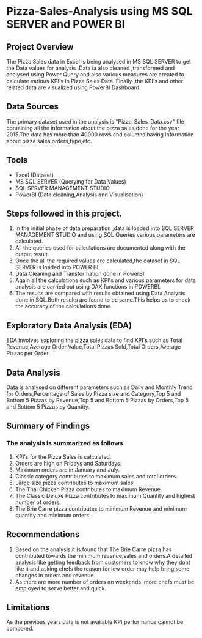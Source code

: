 # Pizza-Sales-Analysis using MS SQL SERVER and POWER BI

## Project Overview
The Pizza Sales data in Excel is being analysed in MS SQL SERVER to get the Data values for analysis .Data ia also cleaned ,transformed and analysed using Power Query and also various measures are created to calculate various KPI's in Pizza Sales Data.
Finally ,the KPI's and other related data are visualized using PowerBI Dashboard.

## Data Sources
The primary dataset used in the analysis is "Pizza_Sales_Data.csv" file containing all the information about the pizza sales done for the year 2015.The data has more than 40000 rows and columns having information about pizza sales,orders,type,etc.

## Tools
- Excel (Dataset)
- MS SQL SERVER (Querying for Data Values)
- SQL SERVER MANAGEMENT STUDIO
- PowerBI (Data cleaning,Analysis and Visualisation)
  
## Steps followed in this project.
  1. In the initial phase of data preparation ,data is loaded into SQL SERVER MANAGEMENT STUDIO and using SQL Queries various parameters are calculated.
  2. All the queries used for calculations are documented along with the output result.
  3. Once the all the required values are calculated,the dataset in SQL SERVER is loaded into POWER BI.
  4. Data Cleaning and Transformation done in PowerBI.
  5. Again all the calculations such as KPI's and various parameters for data analysis are carried out using DAX functions in POWERBI.
  6. The results are compared with results obtained using Data Analysis done in SQL.Both results are found to be same.This helps us to check the accuracy of the calculations done.

## Exploratory Data Analysis (EDA)

EDA involves exploring the pizza sales data to find KPI's such as Total Revenue,Average Order Value,Total Pizzas Sold,Total Orders,Average Pizzas per Order.

## Data Analysis
Data is analysed on different parameters such as Daily and Monthly Trend for Orders,Percentage of Sales by Pizza size and Category,Top 5 and Bottom 5 Pizzas by Revenue,Top 5 and Bottom 5 Pizzas by Orders,Top 5 and Bottom 5 Pizzas by Quantity.

## Summary of Findings
###  The analysis is summarized as follows

1. KPI's for the Pizza Sales is calculated.
2. Orders are high on Fridays and Saturdays.
3. Maximum orders are in  January and July.
4. Classic category contributes to maximum sales and total orders.
5. Large size pizza contributes to maximum sales.
6. The Thai Chicken Pizza contributes to maximum Revenue.
7. The Classic Deluxe Pizza contributes to maximum Quantity and highest number of orders.
8. The Brie Carre pizza contributes to minimum Revenue and minimum quantity and minimum orders.

## Recommendations
1. Based on the analysis,it is found that The Brie Carre pizza has contributed towards the minimum revenue,sales and orders.A detailed analysis like getting feedback from customers to know why they dont like it and asking chefs the reason for low order may help bring some changes in orders and revenue.
2. As there are more number of orders on weekends ,more chefs must be employed to serve better and quick.

## Limitations
As the previous years data is not available KPI performance cannot be compared.


